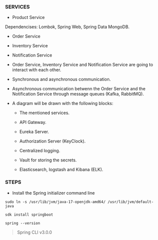 
### SERVICES

- Product Service

Dependencises: Lombok, Spring Web, Spring Data MongoDB.

- Order Service

- Inventory Service

- Notification Service

- Order Service, Inventory Service and Notification Service are going to interact with each other.

- Synchronous and asynchronous communication.

- Asynchronous communication betwenn the Order Service and the Notification Service through message queues (Kafka, RabbitMQ).

- A diagram will be drawn with the following blocks:

  - The mentioned services.

  - API Gateway.

  - Eureka Server.

  - Authorization Server (KeyClock).

  - Centralized logging.

  - Vault for storing the secrets.

  - Elasticsearch, logstash and Kibana (ELK).

### STEPS

- Install the Spring initializer command line

```
sudo ln -s /usr/lib/jvm/java-17-openjdk-amd64/ /usr/lib/jvm/default-java

sdk install springboot
```

`spring --version`

> Spring CLI v3.0.0
